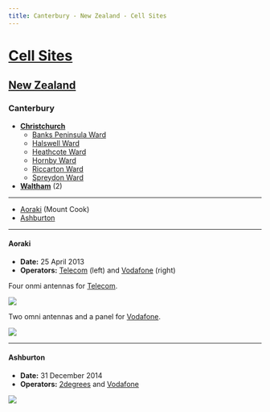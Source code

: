 ```yaml
---
title: Canterbury - New Zealand - Cell Sites
---
```


# [Cell Sites](../../)

## [New Zealand](../)

### Canterbury

* **[Christchurch](christchurch)**
  * [Banks Peninsula Ward](banks-peninsula)
  * [Halswell Ward](halswell)
  * [Heathcote Ward](heathcote)
  * [Hornby Ward](hornby)
  * [Riccarton Ward](riccarton)
  * [Spreydon Ward](spreydon)
* **[Waltham](waltham)** (2)

---

* [Aoraki](#aoraki) (Mount Cook)
* [Ashburton](#ashburton)

---

#### Aoraki

* **Date:** 25 April 2013
* **Operators:** [Telecom] (left) and [Vodafone] (right)

Four onmi antennas for [Telecom].

![](https://f001.backblazeb2.com/file/CellSites/NZ/CAN/20130425-123231.jpg)

Two omni antennas and a panel for [Vodafone].

![](https://f001.backblazeb2.com/file/CellSites/NZ/CAN/20130425-123144.jpg)

---

#### Ashburton

* **Date:** 31 December 2014
* **Operators:** [2degrees] and [Vodafone]

![](https://f001.backblazeb2.com/file/CellSites/NZ/CAN/20141231-134244.jpg)

[2degrees]: https://en.wikipedia.org/wiki/2degrees
[Telecom]: https://en.wikipedia.org/wiki/Spark_New_Zealand
[Vodafone]: https://en.wikipedia.org/wiki/Vodafone_New_Zealand
